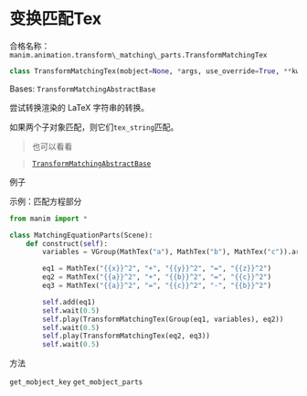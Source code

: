 # 变换匹配Tex

合格名称：`manim.animation.transform\_matching\_parts.TransformMatchingTex`

```py
class TransformMatchingTex(mobject=None, *args, use_override=True, **kwargs)
```

Bases: `TransformMatchingAbstractBase`

尝试转换渲染的 LaTeX 字符串的转换。

如果两个子对象匹配，则它们`tex_string`匹配。

> 也可以看看

> [`TransformMatchingAbstractBase`]()


例子

示例：匹配方程部分

```py
from manim import *

class MatchingEquationParts(Scene):
    def construct(self):
        variables = VGroup(MathTex("a"), MathTex("b"), MathTex("c")).arrange_submobjects().shift(UP)

        eq1 = MathTex("{{x}}^2", "+", "{{y}}^2", "=", "{{z}}^2")
        eq2 = MathTex("{{a}}^2", "+", "{{b}}^2", "=", "{{c}}^2")
        eq3 = MathTex("{{a}}^2", "=", "{{c}}^2", "-", "{{b}}^2")

        self.add(eq1)
        self.wait(0.5)
        self.play(TransformMatchingTex(Group(eq1, variables), eq2))
        self.wait(0.5)
        self.play(TransformMatchingTex(eq2, eq3))
        self.wait(0.5)
```


方法

`get_mobject_key`
`get_mobject_parts`
